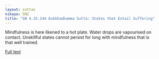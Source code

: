 ```yaml
---
layout: suttas
nikaya: SN2
title: "SN 4.35.244 Dukkhadhamma Sutta: States that Entail Suffering"
---
```


Mindfulness is here likened to a hot plate. Water drops are vapourised on contact. Unskillful states cannot persist for long with mindfulness that is that well trained.

[Full text](https://tipitaka.fandom.com/wiki/SN4-V2-Ch1-Samyutta35#244._States_That_Entail_Suffering_.28Dukkhadhamma.29)
